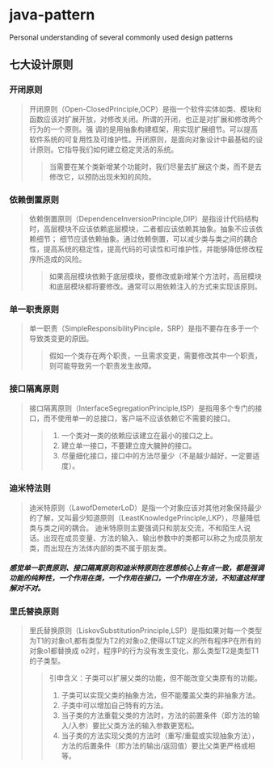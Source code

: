 # java-pattern
Personal understanding of several commonly used design patterns
## 七大设计原则
### 开闭原则
> 开闭原则（Open-ClosedPrinciple,OCP）是指一个软件实体如类、模块和函数应该对扩展开放，对修改关闭。所谓的开闭，也正是对扩展和修改两个行为的一个原则。强
调的是用抽象构建框架，用实现扩展细节。可以提高软件系统的可复用性及可维护性。开闭原则，是面向对象设计中最基础的设计原则。它指导我们如何建立稳定灵活的系统。
>> 当需要在某个类新增某个功能时，我们尽量去扩展这个类，而不是去修改它，以预防出现未知的风险。
### 依赖倒置原则
> 依赖倒置原则（DependenceInversionPrinciple,DIP）是指设计代码结构时，高层模块不应该依赖底层模块，二者都应该依赖其抽象。抽象不应该依赖细节；
细节应该依赖抽象。通过依赖倒置，可以减少类与类之间的耦合性，提高系统的稳定性，提高代码的可读性和可维护性，并能够降低修改程序所造成的风险。
>> 如果高层模块依赖于底层模块，要修改或新增某个方法时，高层模块和底层模块都将要修改。通常可以用依赖注入的方式来实现该原则。
### 单一职责原则
> 单一职责（SimpleResponsibilityPinciple，SRP）是指不要存在多于一个导致类变更的原因。
>> 假如一个类存在两个职责，一旦需求变更，需要修改其中一个职责，则可能导致另一个职责发生故障。
### 接口隔离原则
> 接口隔离原则（InterfaceSegregationPrinciple,ISP）是指用多个专门的接口，而不使用单一的总接口，客户端不应该依赖它不需要的接口。
>> 1. 一个类对一类的依赖应该建立在最小的接口之上。
>> 2. 建立单一接口，不要建立庞大臃肿的接口。
>> 3. 尽量细化接口，接口中的方法尽量少（不是越少越好，一定要适度）。
### 迪米特法则
> 迪米特原则（LawofDemeterLoD）是指一个对象应该对其他对象保持最少的了解，又叫最少知道原则（LeastKnowledgePrinciple,LKP），尽量降低类与类之间的耦合。
迪米特原则主要强调只和朋友交流，不和陌生人说话。出现在成员变量、方法的输入、输出参数中的类都可以称之为成员朋友类，而出现在方法体内部的类不属于朋友类。
##### 感觉单一职责原则、接口隔离原则和迪米特原则在思想核心上有点一致，都是强调功能的纯粹性，一个作用在类，一个作用在接口，一个作用在方法，不知道这样理解对不对。
### 里氏替换原则
> 里氏替换原则（LiskovSubstitutionPrinciple,LSP）是指如果对每一个类型为T1的对象o1,都有类型为T2的对象o2,使得以T1定义的所有程序P在所有的对象o1都替换成
o2时，程序P的行为没有发生变化，那么类型T2是类型T1的子类型。
>> 引申含义：子类可以扩展父类的功能，但不能改变父类原有的功能。
>> 1. 子类可以实现父类的抽象方法，但不能覆盖父类的非抽象方法。
>> 2. 子类中可以增加自己特有的方法。
>> 3. 当子类的方法重载父类的方法时，方法的前置条件（即方法的输入/入参）要比父类方法的输入参数更宽松。
>> 4. 当子类的方法实现父类的方法时（重写/重载或实现抽象方法），方法的后置条件（即方法的输出/返回值）要比父类更严格或相等。
